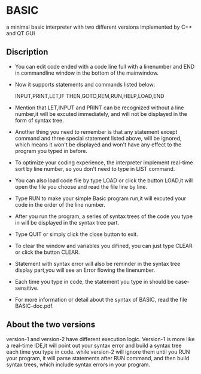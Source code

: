 # BASIC
a minimal basic interpreter with two different versions implemented by C++ and QT GUI
## Discription
- You can edit code ended with a code line full with a linenumber and END in commandline window in the bottom of the mainwindow.

- Now it supports statements and commands listed below:

    INPUT,PRINT,LET,IF THEN,GOTO,REM,RUN,HELP,LOAD,END

- Mention that LET,INPUT and PRINT can be recognized without a line number,it will be excuted immediately, and  will not be displayed in the form of syntax tree.

- Another thing you need to remember is that any statement except command and three special statement listed above, will be ignored, which means it won't be displayed and won't have any effect to the program you typed in before.

- To optimize your coding experience, the interpreter implement  real-time sort by line number, so you don't need to type in LIST command.

- You can also load code file by type LOAD or click the button LOAD,it will open the file you choose and read the file line by line.

- Type RUN to make your simple Basic program run,it will excuted your code in the order of the line number.

- After you run the program, a series of syntax trees of the code you type in will be displayed in the syntax tree part.

- Type QUIT or simply click the close button to exit.

- To clear the window and variables you difined, you can just type CLEAR or click the button CLEAR.

- Statement with syntax error will also be reminder in the syntax tree display part,you will see an Error flowing the linenumber.

- Each time you type in code, the statement you type in should be case-sensitive.
- For more information or detail about the syntax of BASIC, read the file BASIC-doc.pdf.
## About the two versions
version-1 and version-2 have different execution logic. Version-1 is more like a real-time IDE,it will point out your syntax error and build a syntax tree each time you  type in code.
while version-2 will ignore them until you RUN your program, it will parse statements after RUN command, and then build syntax trees, which include syntax errors in your program.
